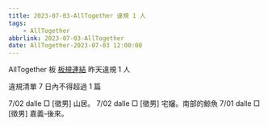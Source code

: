 ```yaml
---
title: 2023-07-03-AllTogether 違規 1 人
tags:
    - AllTogether
abbrlink: 2023-07-03-AllTogether
date: AllTogether-2023-07-03 12:00:00
---
```

AllTogether 板 [板規連結](https://www.ptt.cc/bbs/AllTogether/M.1643211430.A.5FB.html)
昨天違規 1 人
<!-- more -->

違規清單
7 日內不得超過 1 篇

7/02 dalle □ [徵男] 山居。
7/02 dalle □ [徵男] 宅嬸。南部的鯨魚
7/01 dalle □ [徵男] 嘉義-後來。